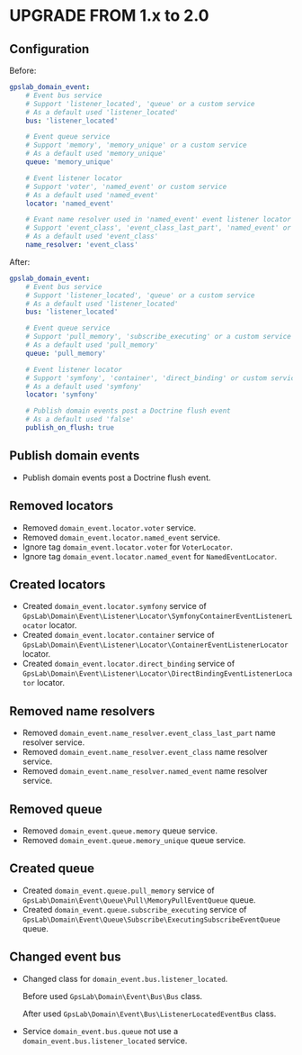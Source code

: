 UPGRADE FROM 1.x to 2.0
=======================

Configuration
-------------

Before:

```yml
gpslab_domain_event:
    # Event bus service
    # Support 'listener_located', 'queue' or a custom service
    # As a default used 'listener_located'
    bus: 'listener_located'

    # Event queue service
    # Support 'memory', 'memory_unique' or a custom service
    # As a default used 'memory_unique'
    queue: 'memory_unique'

    # Event listener locator
    # Support 'voter', 'named_event' or custom service
    # As a default used 'named_event'
    locator: 'named_event'

    # Evant name resolver used in 'named_event' event listener locator
    # Support 'event_class', 'event_class_last_part', 'named_event' or a custom service
    # As a default used 'event_class'
    name_resolver: 'event_class'
```

After:

```yml
gpslab_domain_event:
    # Event bus service
    # Support 'listener_located', 'queue' or a custom service
    # As a default used 'listener_located'
    bus: 'listener_located'

    # Event queue service
    # Support 'pull_memory', 'subscribe_executing' or a custom service
    # As a default used 'pull_memory'
    queue: 'pull_memory'

    # Event listener locator
    # Support 'symfony', 'container', 'direct_binding' or custom service
    # As a default used 'symfony'
    locator: 'symfony'

    # Publish domain events post a Doctrine flush event
    # As a default used 'false'
    publish_on_flush: true
```

Publish domain events
---------------------

* Publish domain events post a Doctrine flush event.

Removed locators
----------------

* Removed `domain_event.locator.voter` service.
* Removed `domain_event.locator.named_event` service.
* Ignore tag `domain_event.locator.voter` for `VoterLocator`.
* Ignore tag `domain_event.locator.named_event` for `NamedEventLocator`.

Created locators
----------------

* Created `domain_event.locator.symfony` service of
   `GpsLab\Domain\Event\Listener\Locator\SymfonyContainerEventListenerLocator` locator.
* Created `domain_event.locator.container` service of
   `GpsLab\Domain\Event\Listener\Locator\ContainerEventListenerLocator` locator.
* Created `domain_event.locator.direct_binding` service of
   `GpsLab\Domain\Event\Listener\Locator\DirectBindingEventListenerLocator` locator.

Removed name resolvers
----------------------

* Removed `domain_event.name_resolver.event_class_last_part` name resolver service.
* Removed `domain_event.name_resolver.event_class` name resolver service.
* Removed `domain_event.name_resolver.named_event` name resolver service.

Removed queue
-------------

* Removed `domain_event.queue.memory` queue service.
* Removed `domain_event.queue.memory_unique` queue service.

Created queue
-------------

* Created `domain_event.queue.pull_memory` service of `GpsLab\Domain\Event\Queue\Pull\MemoryPullEventQueue` queue.
* Created `domain_event.queue.subscribe_executing` service of
   `GpsLab\Domain\Event\Queue\Subscribe\ExecutingSubscribeEventQueue` queue.

Changed event bus
-----------------

* Changed class for `domain_event.bus.listener_located`.

   Before used `GpsLab\Domain\Event\Bus\Bus` class.

   After used `GpsLab\Domain\Event\Bus\ListenerLocatedEventBus` class.

* Service `domain_event.bus.queue` not use a `domain_event.bus.listener_located` service.
